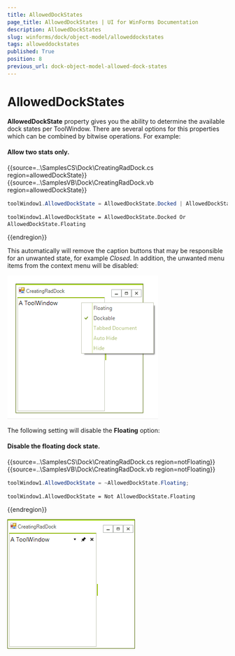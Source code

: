 ```yaml
---
title: AllowedDockStates
page_title: AllowedDockStates | UI for WinForms Documentation
description: AllowedDockStates
slug: winforms/dock/object-model/alloweddockstates
tags: alloweddockstates
published: True
position: 8
previous_url: dock-object-model-allowed-dock-states
---
```


# AllowedDockStates
 
__AllowedDockState__ property gives you the ability to determine the available dock states per ToolWindow. There are several options for this properties which can be combined by bitwise operations. For example:

#### Allow two stats only.

{{source=..\SamplesCS\Dock\CreatingRadDock.cs region=allowedDockState}} 
{{source=..\SamplesVB\Dock\CreatingRadDock.vb region=allowedDockState}} 

````C#
toolWindow1.AllowedDockState = AllowedDockState.Docked | AllowedDockState.Floating;

````
````VB.NET
toolWindow1.AllowedDockState = AllowedDockState.Docked Or AllowedDockState.Floating

````

{{endregion}} 
 
This automatically will remove the caption buttons that may be responsible for an unwanted state, for example *Closed*. In addition, the unwanted menu items from the context menu will be disabled:

![dock-object-model-allowed-dock-states 001](images/dock-object-model-allowed-dock-states001.png)

The following setting will disable the __Floating__ option:

#### Disable the floating dock state.

{{source=..\SamplesCS\Dock\CreatingRadDock.cs region=notFloating}} 
{{source=..\SamplesVB\Dock\CreatingRadDock.vb region=notFloating}} 

````C#
toolWindow1.AllowedDockState = ~AllowedDockState.Floating;

````
````VB.NET
toolWindow1.AllowedDockState = Not AllowedDockState.Floating

````

{{endregion}} 


![dock-object-model-allowed-dock-states 002](images/dock-object-model-allowed-dock-states002.png)

